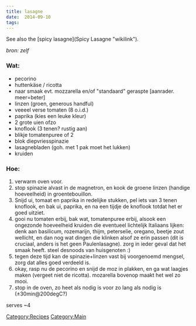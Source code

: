 ```yaml
---
title: lasagne
date:  2014-09-10
tags:
---
```

See also the [spicy lasagne](Spicy Lasagne "wikilink").

*bron: zelf*

### Wat:

-   pecorino
-   huttenkäse / ricotta
-   naar smaak evt. mozzarella en/of "standaard" geraspte [aanrader.
    meer=beter]
-   linzen (groen, generous handful)
-   veeeel verse tomaten (8 o.i.d.)
-   paprika (kies een leuke kleur)
-   2 grote uien ofzo
-   knoflook (3 tenen? rustig aan)
-   blikje tomatenpuree of 2
-   blok diepvriesspinazie
-   lasagnebladen (goh. met 1 pak moet het lukken)
-   kruiden

### Hoe:

1.  verwarm oven voor.
2.  stop spinazie alvast in de magnetron, en kook de groene linzen
    (handige hoeveelheid) in groentebouillon.
3.  Snijd ui, tomaat en paprika in redelijke stukken, pel iets van 3
    tenen knoflook, en bak ui, paprika, en na een tijdje de knoflook
    totdat het er goed uitziet.
4.  gooi nu tomaten erbij, bak wat, tomatenpuree erbij, alsook een
    ongezonde hoeveelheid kruiden die eventueel lichtelijk Italiaans
    lijken: denk aan basilicum, rozemarijn, thijm, peterselie, oregano,
    beetje zout wellicht, en dan nog wat dingen die klinken alsof ze
    erin passen (dit is cruciaal, anders is het geen Paulenlasagne).
    zorg in ieder geval dat het smaak heeft. steel desnoods van
    huisgenoten :)
5.  tegen deze tijd kan de spinazie+linzen vast bij voorgenoemd mengsel,
    zorg dat alles goed verdeeld is.
6.  okay, rasp nu de pecorino en snijd de moz in plakken, en ga wat
    laagjes maken (vergeet niet de ricotta). mozarella bovenop maakt het
    wel zo mooi.
7.  stop in de oven, zo heet als nodig is voor zo lang als nodig is
    (±30min@200degC?)

serves \~4

<Category:Recipes> <Category:Main>

